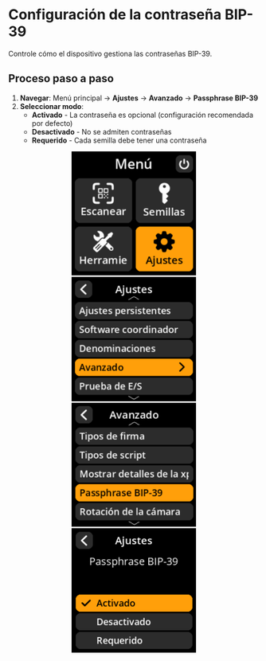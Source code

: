 # Configuración de la contraseña BIP-39

Controle cómo el dispositivo gestiona las contraseñas BIP-39.

## Proceso paso a paso

1. **Navegar**: Menú principal → **Ajustes** → **Avanzado** → **Passphrase BIP-39**
2. **Seleccionar modo**:
     - **Activado** - La contraseña es opcional (configuración recomendada por defecto)
     - **Desactivado** - No se admiten contraseñas
     - **Requerido** - Cada semilla debe tener una contraseña

<div align="center">
     <img src="images/HomeScreenSettingsSelectView.png" alt="Menú de selección de ajustes" width="250"/>
</div>

<div align="center">
     <img src="images/SettingsMainMenuAdvancedSelectView.png" alt="Menú de selección avanzada" width="250"/>
</div>

<div align="center">
     <img src="images/BIP-39PassphraseSelectView.png" alt="Menú de selección de contraseña BIP-39" width="250"/>
</div>

<div align="center">
     <img src="images/SettingsEntryUpdateSelectionView_passphrase.png" alt="Opciones de configuración de la contraseña" width="250"/>
</div>
